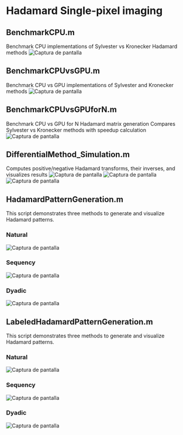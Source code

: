 # Hadamard Single-pixel imaging

## BenchmarkCPU.m
Benchmark CPU implementations of Sylvester vs Kronecker Hadamard methods
![Captura de pantalla](./figures/BenchmarkCPU.png)

## BenchmarkCPUvsGPU.m
Benchmark CPU vs GPU implementations of Sylvester and Kronecker methods
![Captura de pantalla](./figures/BenchmarkCPUvsGPU.png)


## BenchmarkCPUvsGPUforN.m
Benchmark CPU vs GPU for N Hadamard matrix generation
Compares Sylvester vs Kronecker methods with speedup calculation
![Captura de pantalla](./figures/BenchmarkCPUvsGPUforN.png)

## DifferentialMethod_Simulation.m
Computes positive/negative Hadamard transforms, their inverses, and visualizes results
![Captura de pantalla](./figures/PlotSignalPositiveNegativeDifference.png)
![Captura de pantalla](./figures/HadamardTransformPositiveNegativeDifference.png)
![Captura de pantalla](./figures/InverseHadamardTransformPositiveNegativeDifference.png)

## HadamardPatternGeneration.m
This script demonstrates three methods to generate and visualize Hadamard patterns.
### Natural
![Captura de pantalla](./figures/HadamardPatternGenerationNatural.png)
### Sequency
![Captura de pantalla](./figures/HadamardPatternGenerationSequency.png)
### Dyadic
![Captura de pantalla](./figures/HadamardPatternGenerationDyadic.png)

## LabeledHadamardPatternGeneration.m

This script demonstrates three methods to generate and visualize Hadamard patterns.
### Natural
![Captura de pantalla](./figures/LabeledHadamardPatternGenerationNatural.png)
### Sequency
![Captura de pantalla](./figures/LabeledHadamardPatternGenerationSequency.png)
### Dyadic
![Captura de pantalla](./figures/LabeledHadamardPatternGenerationDyadic.png)




